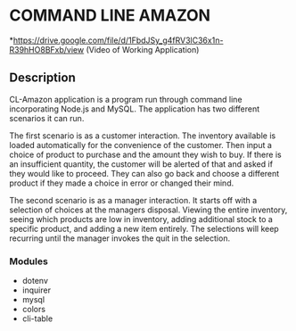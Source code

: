 # COMMAND LINE AMAZON

*https://drive.google.com/file/d/1FbdJSy_g4fRV3lC36x1n-R39hHO8BFxb/view
(Video of Working Application)

## Description
<p>CL-Amazon application is a program run through command line incorporating Node.js and MySQL. The application has two different scenarios it can run.
</p><p>
The first scenario is as a customer interaction. The inventory available is loaded automatically for the convenience of the customer. Then input a choice of product to purchase and the amount they wish to buy. If there is an insufficient quantity, the customer will be alerted of that and asked if they would like to proceed. They can also go back and choose a different product if they made a choice in error or changed their mind.
</p><p>
The second scenario is as a manager interaction. It starts off with a selection of choices at the managers disposal. Viewing the entire inventory, seeing which products are low in inventory, adding additional stock to a specific product, and adding a new item entirely. The selections will keep recurring until the manager invokes the quit in the selection.
</p>

### Modules
- dotenv
- inquirer
- mysql
- colors
- cli-table

